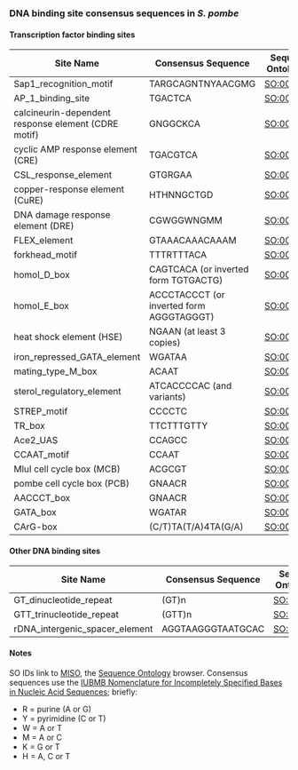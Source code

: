 ### DNA binding site consensus sequences in *S. pombe*

#### Transcription factor binding sites

Site Name|Consensus Sequence|Sequence Ontology ID
---------|------------------|--------------------
Sap1_recognition_motif|TARGCAGNTNYAACGMG|[SO:0001864](http://sequenceontology.org/browser/current_svn/term/SO:0001864)
AP_1_binding_site|TGACTCA|[SO:0001842](http://sequenceontology.org/browser/current_svn/term/SO:0001842)
calcineurin-dependent response element (CDRE motif)|GNGGCKCA|[SO:0001865](http://sequenceontology.org/browser/current_svn/term/SO:0001865)
cyclic AMP response element (CRE)|TGACGTCA|[SO:0001843](http://sequenceontology.org/browser/current_svn/term/SO:0001843)
CSL_response_element|GTGRGAA|[SO:0001839](http://sequenceontology.org/browser/current_svn/term/SO:0001839)
copper-response element (CuRE)|HTHNNGCTGD|[SO:0001844](http://sequenceontology.org/browser/current_svn/term/SO:0001844)
DNA damage response element (DRE)|CGWGGWNGMM|[SO:0001845](http://sequenceontology.org/browser/current_svn/term/SO:0001845)
FLEX_element|GTAAACAAACAAAM|[SO:0001846](http://sequenceontology.org/browser/current_svn/term/SO:0001846)
forkhead_motif|TTTRTTTACA|[SO:0001847](http://sequenceontology.org/browser/current_svn/term/SO:0001847)
homol_D_box|CAGTCACA (or inverted form TGTGACTG)|[SO:0001848](http://sequenceontology.org/browser/current_svn/term/SO:0001848)
homol_E_box|ACCCTACCCT (or inverted form AGGGTAGGGT)|[SO:0001849](http://sequenceontology.org/browser/current_svn/term/SO:0001849)
heat shock element (HSE)|NGAAN (at least 3 copies)|[SO:0001850](http://sequenceontology.org/browser/current_svn/term/SO:0001850)
iron_repressed_GATA_element|WGATAA|[SO:0001851](http://sequenceontology.org/browser/current_svn/term/SO:0001851)
mating_type_M_box|ACAAT|[SO:0001852](http://sequenceontology.org/browser/current_svn/term/SO:0001852)
sterol_regulatory_element|ATCACCCCAC (and variants)|[SO:0001861](http://sequenceontology.org/browser/current_svn/term/SO:0001861)
STREP_motif|CCCCTC|[SO:0001859](http://sequenceontology.org/browser/current_svn/term/SO:0001859)
TR_box|TTCTTTGTTY|[SO:0001858](http://sequenceontology.org/browser/current_svn/term/SO:0001858)
Ace2_UAS|CCAGCC|[SO:0001857](http://sequenceontology.org/browser/current_svn/term/SO:0001857)
CCAAT_motif|CCAAT|[SO:0001856](http://sequenceontology.org/browser/current_svn/term/SO:0001856)
MluI cell cycle box (MCB)|ACGCGT|[SO:0001855](http://sequenceontology.org/browser/current_svn/term/SO:0001855)
pombe cell cycle box (PCB)|GNAACR|[SO:0001871](http://sequenceontology.org/browser/current_svn/term/SO:0001871)
AACCCT_box|GNAACR|[SO:0001901](http://sequenceontology.org/browser/current_svn/term/SO:0001901)
GATA_box|WGATAR|[SO:0001840](http://sequenceontology.org/browser/current_svn/term/SO:0001840)
CArG-box|(C/T)TA(T/A)4TA(G/A)|[SO:0002156](http://sequenceontology.org/browser/current_svn/term/SO:0002156)


#### Other DNA binding sites

Site Name|Consensus Sequence|Sequence Ontology ID
---------|------------------|--------------------
GT_dinucleotide_repeat|(GT)n|[SO:0001862](http://sequenceontology.org/browser/current_svn/term/SO:0001862)
GTT_trinucleotide_repeat|(GTT)n|[SO:0001863](http://sequenceontology.org/browser/current_svn/term/SO:0001863)
rDNA_intergenic_spacer_element|AGGTAAGGGTAATGCAC|[SO:0001860](http://sequenceontology.org/browser/current_svn/term/SO:0001860)

#### Notes

SO IDs link to [MISO](http://sequenceontology.org/browser/obob.cgi), the [Sequence Ontology](http://sequenceontology.org/) browser. Consensus sequences use the [IUBMB Nomenclature for Incompletely Specified Bases in Nucleic Acid Sequences](http://www.sbcs.qmul.ac.uk/iubmb/misc/naseq.html); briefly:

 -   R = purine (A or G)
 -   Y = pyrimidine (C or T)
 -   W = A or T
 -   M = A or C
 -   K = G or T
 -   H = A, C or T

